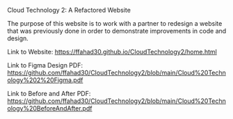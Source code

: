 Cloud Technology 2: A Refactored Website

The purpose of this website is to work with a partner to redesign a website that was previously done in order to demonstrate improvements in code and design.

Link to Website: https://ffahad30.github.io/CloudTechnology2/home.html

Link to Figma Design PDF: https://github.com/ffahad30/CloudTechnology2/blob/main/Cloud%20Technology%202%20Figma.pdf

Link to Before and After PDF: https://github.com/ffahad30/CloudTechnology2/blob/main/Cloud%20Technology%20BeforeAndAfter.pdf
